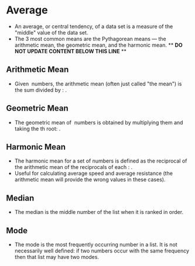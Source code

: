 Average
=======

* An average, or central tendency, of a data set is a measure of the "middle" value of the data set.
* The 3 most common means are the Pythagorean means &mdash; the arithmetic mean, the geometric mean, and the harmonic mean.
** **DO NOT UPDATE CONTENT BELOW THIS LINE** **

Arithmetic Mean
---------------

* Given <math>n</math> numbers, the arithmetic mean (often just called "the mean") is the sum divided by <math>n</math>: <math>AM = \frac{a_1 + a_2 + ... + a_3}{n}</math>.

Geometric Mean
--------------

* The geometric mean of <math>n</math> numbers is obtained by multiplying them and taking the <math>n</math>th root: <math>GM = \sqrt{n}{a_1 a_2 ... a_n}</math>.

Harmonic Mean
-------------

* The harmonic mean for a set of numbers is defined as the reciprocal of the arithmetic mean of the reciprocals of each <math>a_i</math>: <math>HM = \frac{n}{\frac{1}{a_1} + \frac{1}{a_2} + ... + \frac{1}{a_n}}</math>.
* Useful for calculating average speed and average resistance (the arithmetic mean will provide the wrong values in these cases).

Median
------

* The median is the middle number of the list when it is ranked in order.

Mode
----

* The mode is the most frequently occurring number in a list. It is not necessarily well defined: if two numbers occur with the same frequency then that list may have two modes.

